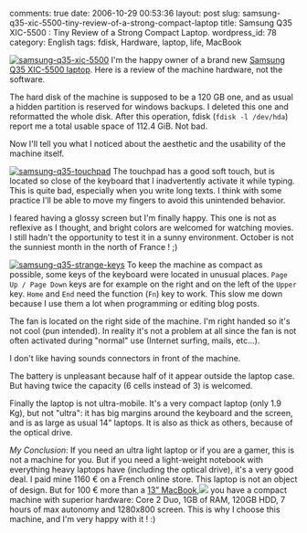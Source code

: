 comments: true
date: 2006-10-29 00:53:36
layout: post
slug: samsung-q35-xic-5500-tiny-review-of-a-strong-compact-laptop
title: Samsung Q35 XIC-5500 : Tiny Review of a Strong Compact Laptop.
wordpress_id: 78
category: English
tags: fdisk, Hardware, laptop, life, MacBook

[![samsung-q35-xic-5500](http://kevin.deldycke.com/wp-content/uploads/2006/10/samsung-q35-xic-5500-150x150.jpg)](http://kevin.deldycke.com/wp-content/uploads/2006/10/samsung-q35-xic-5500.jpg) I'm the happy owner of a brand new [Samsung Q35 XIC-5500 laptop](http://www.samsung.com/fr/products/notebookcomputer/design/serieq/np_q35g001sef.asp?page=Specifications). Here is a review of the machine hardware, not the software.

The hard disk of the machine is supposed to be a 120 GB one, and as usual a hidden partition is reserved for windows backups. I deleted this one and reformatted the whole disk. After this operation, fdisk (`fdisk -l /dev/hda`) report me a total usable space of 112.4 GiB. Not bad.

Now I'll tell you what I noticed about the aesthetic and the usability of the machine itself.

[![samsung-q35-touchpad](http://kevin.deldycke.com/wp-content/uploads/2006/10/samsung-q35-touchpad-150x150.jpg)](http://kevin.deldycke.com/wp-content/uploads/2006/10/samsung-q35-touchpad.jpg) The touchpad has a good soft touch, but is located so close of the keyboard that I inadvertently activate it while typing. This is quite bad, especially when you write long texts. I think with some practice I'll be able to move my fingers to avoid this unintended behavior.

I feared having a glossy screen but I'm finally happy. This one is not as reflexive as I thought, and bright colors are welcomed for watching movies. I still hadn't the opportunity to test it in a sunny environment. October is not the sunniest month in the north of France ! ;)

[![samsung-q35-strange-keys](http://kevin.deldycke.com/wp-content/uploads/2006/10/samsung-q35-strange-keys-150x150.jpg)](http://kevin.deldycke.com/wp-content/uploads/2006/10/samsung-q35-strange-keys.jpg) To keep the machine as compact as possible, some keys of the keyboard were located in unusual places. `Page Up / Page Down` keys are for example on the right and on the left of the `Upper` key. `Home` and `End` need the function (`Fn`) key to work. This slow me down because I use them a lot when programming or editing blog posts.

The fan is located on the right side of the machine. I'm right handed so it's not cool (pun intended). In reality it's not a problem at all since the fan is not often activated during "normal" use (Internet surfing, mails, etc...).

I don't like having sounds connectors in front of the machine.

The battery is unpleasant because half of it appear outside the laptop case. But having twice the capacity (6 cells instead of 3) is welcomed.

Finally the laptop is not ultra-mobile. It's a very compact laptop (only 1.9 Kg), but not "ultra": it has big margins around the keyboard and the screen, and is as large as usual 14” laptops. It is also as thick as others, because of the optical drive.

_My Conclusion_: If you need an ultra light laptop or if you are a gamer, this is not a machine for you. But if you need a light-weight notebook with everything heavy laptops have (including the optical drive), it's a very good deal. I paid mine 1160 € on a French online store. This laptop is not an object of design. But for 100 € more than a [13” MacBook](http://www.amazon.com/gp/product/B002C7489S/ref=as_li_tf_tl?ie=UTF8&tag=kevideld-20&linkCode=as2&camp=217145&creative=399381&creativeASIN=B002C7489S),![](http://www.assoc-amazon.com/e/ir?t=kevideld-20&l=as2&o=1&a=B002C7489S&camp=217145&creative=399381) you have a compact machine with superior hardware: Core 2 Duo, 1GB of RAM, 120GB HDD, 7 hours of max autonomy and 1280x800 screen. This is why I choose this machine, and I'm very happy with it ! :)

